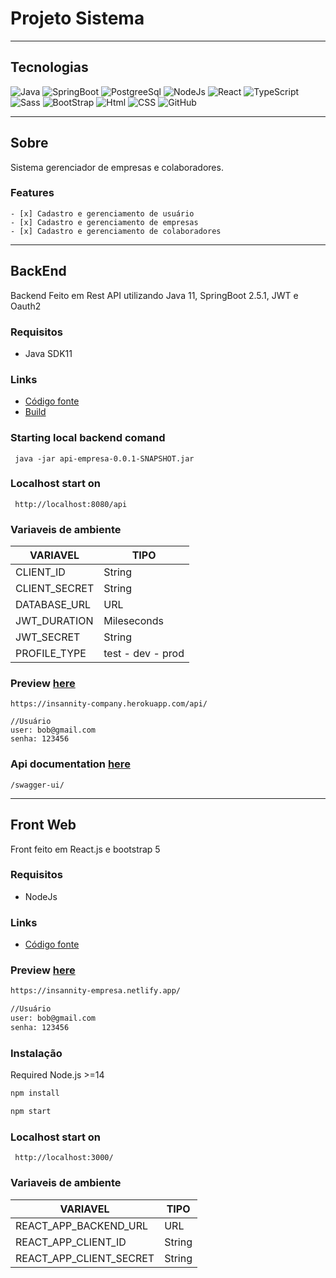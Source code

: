 # Projeto Sistema


---

## Tecnologias

![Java](https://img.shields.io/badge/Java-ED8B00?style=for-the-badge&logo=java&logoColor=white)
![SpringBoot](https://img.shields.io/badge/Spring-6DB33F?style=for-the-badge&logo=spring&logoColor=white)
![PostgreeSql](https://img.shields.io/badge/PostgreSQL-316192?style=for-the-badge&logo=postgresql&logoColor=white)
![NodeJs](https://img.shields.io/badge/Node.js-43853D?style=for-the-badge&logo=node-dot-js&logoColor=white)
![React](https://img.shields.io/badge/React-20232A?style=for-the-badge&logo=react&logoColor=61DAFB)
![TypeScript](https://img.shields.io/badge/TypeScript-007ACC?style=for-the-badge&logo=typescript&logoColor=white)
![Sass](https://img.shields.io/badge/Sass-CC6699?style=for-the-badge&logo=sass&logoColor=white)
![BootStrap](https://img.shields.io/badge/Bootstrap-563D7C?style=for-the-badge&logo=bootstrap&logoColor=white)
![Html](https://img.shields.io/badge/HTML5-E34F26?style=for-the-badge&logo=html5&logoColor=white)
![CSS](https://img.shields.io/badge/CSS3-1572B6?style=for-the-badge&logo=css3&logoColor=white)
![GitHub](https://img.shields.io/badge/GitHub-100000?style=for-the-badge&logo=github&logoColor=white)

---
## Sobre

Sistema gerenciador de empresas e colaboradores.

### Features
    - [x] Cadastro e gerenciamento de usuário
    - [x] Cadastro e gerenciamento de empresas
    - [x] Cadastro e gerenciamento de colaboradores

      

---

## BackEnd

Backend Feito em Rest API utilizando Java 11, SpringBoot 2.5.1, JWT e Oauth2

### Requisitos

- Java SDK11

### Links
 - [Código fonte](https://github.com/insanniity/sistema-empresa/tree/main/backend)
 - [Build](https://github.com/insanniity/sistema-empresa/releases/tag/Demo)


### Starting local backend comand
````
 java -jar api-empresa-0.0.1-SNAPSHOT.jar
````
### Localhost start on
````
 http://localhost:8080/api
````

### Variaveis de ambiente
| VARIAVEL | TIPO |
| ------ | ------ |
| CLIENT_ID | String |
| CLIENT_SECRET | String |
| DATABASE_URL | URL |
| JWT_DURATION | Mileseconds |
| JWT_SECRET | String |
| PROFILE_TYPE | test - dev - prod|

### Preview [here](https://insannity-company.herokuapp.com/api/)

```
https://insannity-company.herokuapp.com/api/

//Usuário
user: bob@gmail.com
senha: 123456
```
### Api documentation [here](https://insannity-company.herokuapp.com/api/swagger-ui/)

```
/swagger-ui/
```
---

## Front Web

Front feito em React.js e bootstrap 5

### Requisitos

- NodeJs

### Links
 - [Código fonte](https://github.com/insanniity/sistema-empresa/tree/main/front)

### Preview [here](https://insannity-empresa.netlify.ap/)

```bash
https://insannity-empresa.netlify.app/

//Usuário
user: bob@gmail.com
senha: 123456
```

### Instalação

Required Node.js >=14 

```bash
npm install
```

```bash
npm start
```

### Localhost start on
````
 http://localhost:3000/
````

### Variaveis de ambiente
| VARIAVEL | TIPO |
| ------ | ------ |
| REACT_APP_BACKEND_URL | URL |
| REACT_APP_CLIENT_ID | String |
| REACT_APP_CLIENT_SECRET | String |




